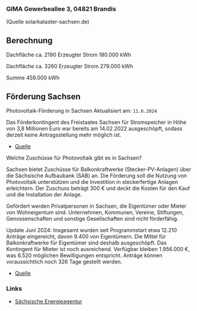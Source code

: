 ### GIMA Gewerbeallee 3, 04821 Brandis
(Quelle solarkataster-sachsen.de)

## Berechnung

Dachfläche ca.	2190
Erzeugter Strom	180.000 kWh	

Dachfläche ca.	3260
Erzeugter Strom	279.000 kWh	

Summe   459.000 kWh


## Förderung Sachsen

Photovoltaik-Förderung in Sachsen
Aktualisiert am:  ```11.6.2024```

Das Förderkontingent des Freistaates Sachsen für Stromspeicher in Höhe von 3,8 Millionen Euro war bereits am 14.02.2022 ausgeschöpft, sodass derzeit keine Antragsstellung mehr möglich ist.

- [Quelle](https://www.zolar.de/blog/photovoltaik-foerderung-sachsen)

Welche Zuschüsse für Photovoltaik gibt es in Sachsen?

Sachsen bietet Zuschüsse für Balkonkraftwerke (Stecker-PV-Anlagen) über die Sächsische Aufbaubank (SAB) an. Die Förderung soll die Nutzung von Photovoltaik unterstützen und die Investition in steckerfertige Anlagen erleichtern. Der Zuschuss beträgt 300 € und deckt die Kosten für den Kauf und die Installation der Anlage.

Gefördert werden Privatpersonen in Sachsen, die Eigentümer oder Mieter von Wohneigentum sind. Unternehmen, Kommunen, Vereine, Stiftungen, Genossenschaften und sonstige Gesellschaften sind nicht förderfähig.

Update Juni 2024: Insgesamt wurden seit Programmstart etwa 12.210 Anträge eingereicht, davon 9.400 von Eigentümern. Die Mittel für Balkonkraftwerke für Eigentümer sind deshalb ausgeschöpft. Das Kontingent für Mieter ist noch ausreichend. Verfügbar bleiben 1.956.000 €, was 6.520 möglichen Bewilligungen entspricht. Anträge können voraussichtlich noch 326 Tage gestellt werden.

- [Quelle](https://gruenes.haus/photovoltaik-foerderung-sachsen/)



### Links
+ [Sächsische Energieagentur](https://solarkataster-sachsen.de/kartenanwendung/)
